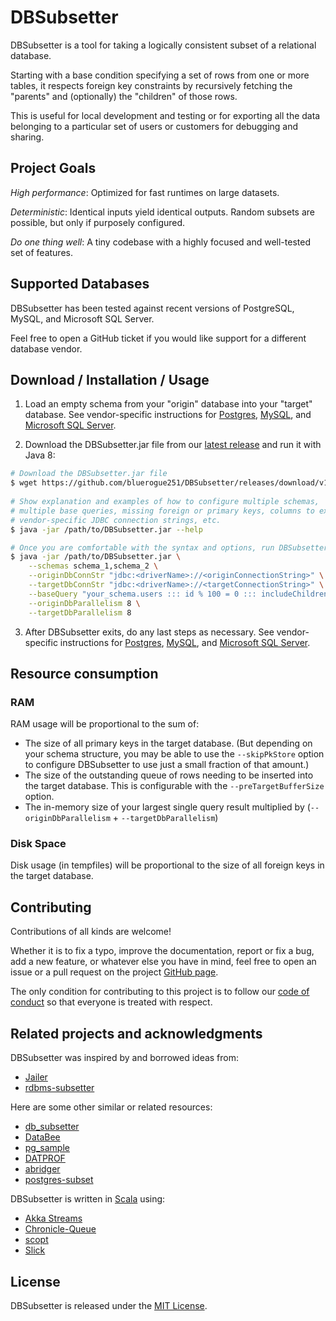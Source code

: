 # DBSubsetter

DBSubsetter is a tool for taking a logically consistent subset of a relational database.

Starting with a base condition specifying a set of rows from one or more tables, it respects foreign key constraints by recursively fetching the "parents" and (optionally) the "children" of those rows.

This is useful for local development and testing or for exporting all the data belonging to a particular set of users or customers for debugging and sharing.


## Project Goals

_High performance_: Optimized for fast runtimes on large datasets.

_Deterministic_: Identical inputs yield identical outputs. Random subsets are possible, but only if purposely configured.

_Do one thing well_: A tiny codebase with a highly focused and well-tested set of features.


## Supported Databases

DBSubsetter has been tested against recent versions of PostgreSQL, MySQL, and Microsoft SQL Server.

Feel free to open a GitHub ticket if you would like support for a different database vendor.


## Download / Installation / Usage

1. Load an empty schema from your "origin" database into your "target" database. See vendor-specific instructions for [Postgres](docs/pre_subset_postgres.md), [MySQL](docs/pre_subset_mysql.md), and [Microsoft SQL Server](docs/pre_subset_ms_sql_server.md).
 
2. Download the DBSubsetter.jar file from our [latest release](https://github.com/bluerogue251/DBSubsetter/releases/latest) and run it with Java 8:

```bash
# Download the DBSubsetter.jar file
$ wget https://github.com/bluerogue251/DBSubsetter/releases/download/v1.0.0-beta.2/DBSubsetter.jar --output-document /path/to/DBSubsetter.jar
 
# Show explanation and examples of how to configure multiple schemas, 
# multiple base queries, missing foreign or primary keys, columns to exclude,
# vendor-specific JDBC connection strings, etc.
$ java -jar /path/to/DBSubsetter.jar --help

# Once you are comfortable with the syntax and options, run DBSubsetter for real
$ java -jar /path/to/DBSubsetter.jar \
    --schemas schema_1,schema_2 \
    --originDbConnStr "jdbc:<driverName>://<originConnectionString>" \
    --targetDbConnStr "jdbc:<driverName>://<targetConnectionString>" \
    --baseQuery "your_schema.users ::: id % 100 = 0 ::: includeChildren" \
    --originDbParallelism 8 \
    --targetDbParallelism 8
```

3. After DBSubsetter exits, do any last steps as necessary. See vendor-specific instructions for [Postgres](docs/post_subset_postgres.md), [MySQL](docs/post_subset_mysql.md), and [Microsoft SQL Server](docs/post_subset_ms_sql_server.md).


## Resource consumption

### RAM

RAM usage will be proportional to the sum of:

* The size of all primary keys in the target database. (But depending on your 
  schema structure, you may be able to use the `--skipPkStore` option to
  configure DBSubsetter to use just a small fraction of that amount.)
* The size of the outstanding queue of rows needing to be inserted into the target database.
  This is configurable with the `--preTargetBufferSize` option.
* The in-memory size of your largest single query result multiplied by (`--originDbParallelism` + `--targetDbParallelism`)

### Disk Space

Disk usage (in tempfiles) will be proportional to the size of all foreign keys in the target database.

## Contributing

Contributions of all kinds are welcome!

Whether it is to fix a typo, improve the documentation, report or fix a bug, add a new feature, or whatever else you have in mind, feel free to open an issue or a pull request on the project [GitHub page](https://github.com/bluerogue251/DBSubsetter).

The only condition for contributing to this project is to follow our [code of conduct](CODE_OF_CONDUCT.md) so that everyone is treated with respect.


## Related projects and acknowledgments

DBSubsetter was inspired by and borrowed ideas from:

* [Jailer](http://jailer.sourceforge.net/home.htm)
* [rdbms-subsetter](https://github.com/18F/rdbms-subsetter)

Here are some other similar or related resources:

* [db_subsetter](https://github.com/lostapathy/db_subsetter)
* [DataBee](https://www.databee.com/)
* [pg_sample](https://github.com/mla/pg_sample)
* [DATPROF](http://www.datprof.com/products/datprof-subset/)
* [abridger](https://github.com/freewilll/abridger)
* [postgres-subset](https://github.com/BeautifulDestinations/postgres-subset)

DBSubsetter is written in [Scala](https://www.scala-lang.org/) using:

* [Akka Streams](https://doc.akka.io/docs/akka/2.5.8/stream/index.html?language=scala)
* [Chronicle-Queue](https://github.com/OpenHFT/Chronicle-Queue)
* [scopt](https://github.com/scopt/scopt)
* [Slick](http://slick.lightbend.com/)

## License

DBSubsetter is released under the [MIT License](LICENSE.txt).